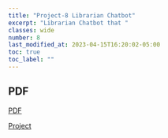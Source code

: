```yaml
---
title: "Project-8 Librarian Chatbot"
excerpt: "Librarian Chatbot that "
classes: wide
number: 8
last_modified_at: 2023-04-15T16:20:02-05:00
toc: true
toc_label: ""
---
```


## PDF

[PDF](https://github.com/Myakubek/myakubek.github.io/blob/master/Documents/Project-8.pdf)

[Project](https://github.com/Myakubek/myakubek.github.io/blob/master/Programs/NLP/Project-8/Chatbot.ipynb)